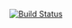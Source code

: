 [![Build Status](https://app.bitrise.io/app/d9751d71a355f09f/status.svg?token=t0U9wHAClZdK8TVOSDYoEw)](https://app.bitrise.io/app/d9751d71a355f09f)
